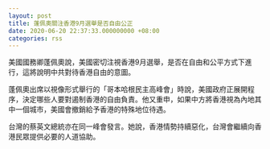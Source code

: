 ```yaml
---
layout: post
title: 蓬佩奧關注香港9月選舉是否自由公正
date: 2020-06-20 22:37:33.000000000 +08:00
categories: rss
---
```


美國國務卿蓬佩奧說，美國密切注視香港9月選舉，是否在自由和公平方式下進行，這將說明中共對待香港自由的意圖。

蓬佩奧出席以視像形式舉行的「哥本哈根民主高峰會」時說，美國政府正展開程序，決定哪些人要對遏制香港的自由負責。他又重申，如果中方將香港視為內地其中一個城市，美國會撤銷給予香港的特殊地位待遇。

台灣的蔡英文總統亦在同一峰會發言。她說，香港情勢持續惡化，台灣會繼續向香港民眾提供必要的人道協助。

